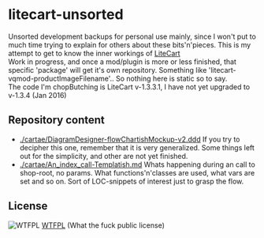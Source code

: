 # litecart-unsorted
Unsorted development backups for personal use mainly, since I won't put to much time trying to explain for others about these bits'n'pieces. This is my attempt to get to know the inner workings of [LiteCart](http:/litecart.net/)  
Work in progress, and once a mod/plugin is more or less finished, that specific 'package' will get it's own repository. Something like 'litecart-vqmod-productImageFilename'.. So nothing here is static so to say.  
The code I'm chopButching is LiteCart v-1.3.3.1, I have not yet upgraded to v-1.3.4 (Jan 2016)

## Repository content
* [./cartae/DiagramDesigner-flowChartishMockup-v2.ddd](../master/cartae/DiagramDesigner-flowChartishMockup-v2.ddd)
  If you try to decipher this one, remember that it is very generalized. Some things left out for the simplicity, and other are not yet finished.
* [./cartae/An_index_call-Templatish.md](../master/cartae/An_index_call-Templatish.md)
  Whats happening during an call to shop-root, no params. What functions'n'classes are used, what vars are set and so on. Sort of LOC-snippets of interest just to grasp the flow.

## License
![WTFPL](http://www.wtfpl.net/wp-content/uploads/2012/12/wtfpl-badge-4.png "WTFPL") [WTFPL](../blob/master/LICENSE) (What the fuck public license) 

